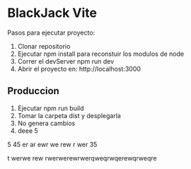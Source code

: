 # BlackJack Vite

Pasos para ejecutar proyecto:

1. Clonar repositorio
2. Ejecutar npm install para reconstuir los modulos de node
3. Correr el devServer npm run dev
4. Abrir el proyecto en: http://localhost:3000

## Produccion

1. Ejecutar npm run build
2. Tomar la carpeta dist y desplegarla
3. No genera cambios
4. deee
5

5
45
er
ar
ewr
we
rew
r
wer
35

t
werwe
rew
rwerwerewrwerqweqrwqerewqrweqre
